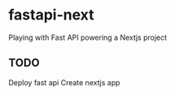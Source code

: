 # fastapi-next
Playing with Fast API powering a Nextjs project

## TODO
Deploy fast api
Create nextjs app